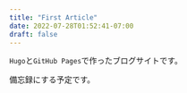 ```yaml
---
title: "First Article"
date: 2022-07-28T01:52:41-07:00
draft: false
---
```


`Hugo`と`GitHub Pages`で作ったブログサイトです。

<!--more-->

備忘録にする予定です。

